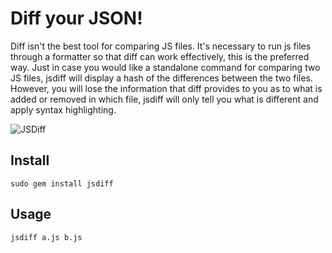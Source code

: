 # Diff your JSON!

Diff isn't the best tool for comparing JS files. It's necessary to run js files through a formatter so that diff can work effectively, this is the preferred way. Just in case you would like a standalone command for comparing two JS files, jsdiff will display a hash of the differences between the two files. However, you will lose the information that diff provides to you as to what is added or removed in which file, jsdiff will only tell you what is different and apply syntax highlighting.

![JSDiff](http://i.imgur.com/rAbJp.png)

## Install

`sudo gem install jsdiff`

## Usage

```
jsdiff a.js b.js


